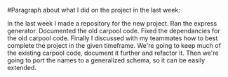 #Paragraph about what I did on the project in the last week:

In the last week I made a repository for the new project. Ran the express generator.
Documented the old carpool code. Fixed the dependancies for the old carpool code. 
Finally I discussed with my teammates how to best complete the project in the given timeframe.
We're going to keep much of the existing carpool code, document it further and refactor it. Then
we're going to port the names to a generalized schema, so it can be easily extended.